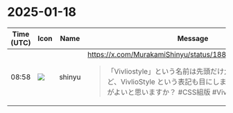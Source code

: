 # 2025-01-18

|Time (UTC)|Icon|Name|Message|
|---|---|---|---|
|08:58|![](https://avatars.slack-edge.com/2018-04-27/354445776386_e258f5ed5ba887b08668_72.jpg)|shinyu|<https://x.com/MurakamiShinyu/status/1880539598482554976><br><blockquote>「Vivliostyle」という名前は先頭だけ大文字が正式なのだけど、VivlioStyle という表記も目にします。みなさん、どちらがよいと思いますか？ #CSS組版 #Vivliostyle</blockquote>|
